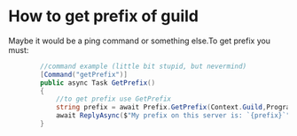 # How to get prefix of guild
Maybe it would be a ping command or something else.To get prefix you must:
```cs
        //command example (little bit stupid, but nevermind)
        [Command("getPrefix")]
        public async Task GetPrefix()
        {
            //to get prefix use GetPrefix
            string prefix = await Prefix.GetPrefix(Context.Guild,Program._prefics);
            await ReplyAsync($"My prefix on this server is: `{prefix}`");
        }
```
